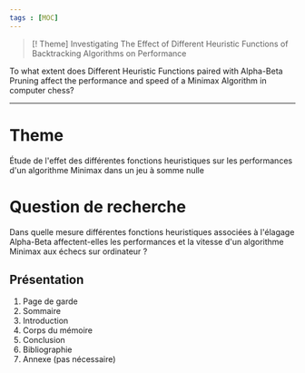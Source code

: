 ```yaml
---
tags : [MOC]
---
```

> [! Theme]
>Investigating The Effect of Different Heuristic Functions of Backtracking Algorithms on Performance
  
To what extent does Different Heuristic Functions paired with Alpha-Beta Pruning affect the performance and speed of a Minimax Algorithm in computer chess?

---
# Theme
Étude de l'effet des différentes fonctions heuristiques sur les performances d'un algorithme Minimax dans un jeu à somme nulle

# Question de recherche
Dans quelle mesure différentes fonctions heuristiques associées à l'élagage Alpha-Beta affectent-elles les performances et la vitesse d'un algorithme Minimax aux échecs sur ordinateur ?

## Présentation

1. Page de garde
2. Sommaire
3. Introduction
4. Corps du mémoire
5. Conclusion
6. Bibliographie
7. Annexe (pas nécessaire)